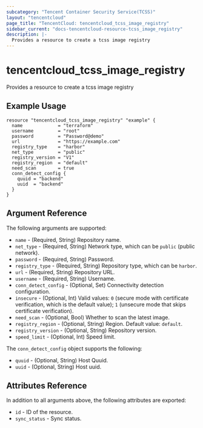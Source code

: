 ```yaml
---
subcategory: "Tencent Container Security Service(TCSS)"
layout: "tencentcloud"
page_title: "TencentCloud: tencentcloud_tcss_image_registry"
sidebar_current: "docs-tencentcloud-resource-tcss_image_registry"
description: |-
  Provides a resource to create a tcss image registry
---
```


# tencentcloud_tcss_image_registry

Provides a resource to create a tcss image registry

## Example Usage

```hcl
resource "tencentcloud_tcss_image_registry" "example" {
  name             = "terraform"
  username         = "root"
  password         = "Password@demo"
  url              = "https://example.com"
  registry_type    = "harbor"
  net_type         = "public"
  registry_version = "V1"
  registry_region  = "default"
  need_scan        = true
  conn_detect_config {
    quuid = "backend"
    uuid  = "backend"
  }
}
```

## Argument Reference

The following arguments are supported:

* `name` - (Required, String) Repository name.
* `net_type` - (Required, String) Network type, which can be `public` (public network).
* `password` - (Required, String) Password.
* `registry_type` - (Required, String) Repository type, which can be `harbor`.
* `url` - (Required, String) Repository URL.
* `username` - (Required, String) Username.
* `conn_detect_config` - (Optional, Set) Connectivity detection configuration.
* `insecure` - (Optional, Int) Valid values: `0` (secure mode with certificate verification, which is the default value); `1` (unsecure mode that skips certificate verification).
* `need_scan` - (Optional, Bool) Whether to scan the latest image.
* `registry_region` - (Optional, String) Region. Default value: `default`.
* `registry_version` - (Optional, String) Repository version.
* `speed_limit` - (Optional, Int) Speed limit.

The `conn_detect_config` object supports the following:

* `quuid` - (Optional, String) Host Quuid.
* `uuid` - (Optional, String) Host uuid.

## Attributes Reference

In addition to all arguments above, the following attributes are exported:

* `id` - ID of the resource.
* `sync_status` - Sync status.


